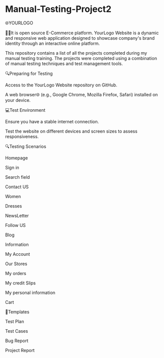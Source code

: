 # Manual-Testing-Project2 
🌐YOURLOGO

🚀✨It is open source E-Commerce platform.
YourLogo Website is a dynamic and responsive web application designed to showcase company's brand identity through an interactive online platform.

This repository contains a list of all the projects completed during my manual testing training. The projects were completed using a combination of manual testing techniques and test management tools.

🔍Preparing for Testing

Access to the YourLogo Website repository on GitHub.

A web browser🌐 (e.g., Google Chrome, Mozilla Firefox, Safari) installed on your device.

💻Test Environment

Ensure you have a stable internet connection.

Test the website on different devices and screen sizes to assess responsiveness.

🔍Testing Scenarios

Homepage

Sign in

Search field

Contact US

Women

Dresses

NewsLetter

Follow US

Blog

Information

My Account

Our Stores

My orders

My credit Slips

My personal information

Cart

📜Templates

Test Plan

Test Cases

Bug Report

Project Report



